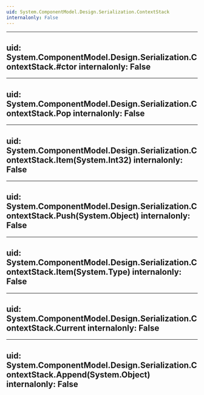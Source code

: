 ```yaml
---
uid: System.ComponentModel.Design.Serialization.ContextStack
internalonly: False
---
```


---
uid: System.ComponentModel.Design.Serialization.ContextStack.#ctor
internalonly: False
---

---
uid: System.ComponentModel.Design.Serialization.ContextStack.Pop
internalonly: False
---

---
uid: System.ComponentModel.Design.Serialization.ContextStack.Item(System.Int32)
internalonly: False
---

---
uid: System.ComponentModel.Design.Serialization.ContextStack.Push(System.Object)
internalonly: False
---

---
uid: System.ComponentModel.Design.Serialization.ContextStack.Item(System.Type)
internalonly: False
---

---
uid: System.ComponentModel.Design.Serialization.ContextStack.Current
internalonly: False
---

---
uid: System.ComponentModel.Design.Serialization.ContextStack.Append(System.Object)
internalonly: False
---
